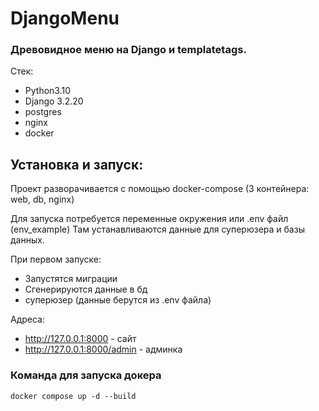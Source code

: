 # DjangoMenu

### Древовидное меню на Django и templatetags.

Стек:
- Python3.10
- Django 3.2.20
- postgres
- nginx
- docker


## Установка и запуск:
Проект разворачивается с помощью docker-compose (3 контейнера: web, db, nginx)

Для запуска потребуется переменные окружения или .env файл (env_example)
Там устанавливаются данные для суперюзера и базы данных.

При первом запуске:
- Запустятся миграции
- Сгенерируются данные в бд
- суперюзер (данные берутся из .env файла)

Адреса:
- http://127.0.0.1:8000 - сайт
- http://127.0.0.1:8000/admin - админка

### Команда для запуска докера
```
docker compose up -d --build
```
